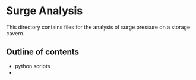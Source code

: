 # Surge Analysis

This directory contains files for the analysis of surge pressure on a storage cavern.

## Outline of contents

- python scripts
- 